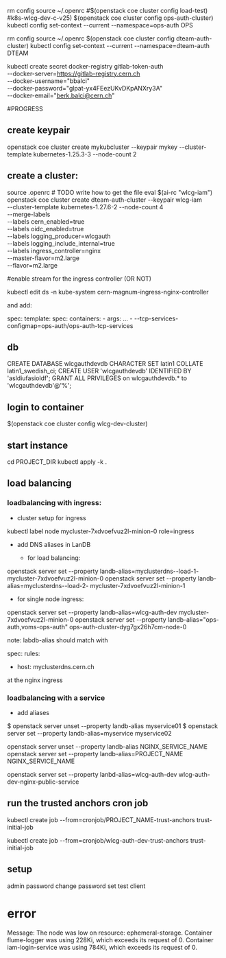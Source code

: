 rm config
source ~/.openrc
#$(openstack coe cluster config load-test) #k8s-wlcg-dev-c-v25)
$(openstack coe cluster config ops-auth-cluster)
kubectl config set-context --current --namespace=ops-auth
OPS

rm config
source ~/.openrc
$(openstack coe cluster config dteam-auth-cluster)
kubectl config set-context --current --namespace=dteam-auth
DTEAM







kubectl create secret docker-registry gitlab-token-auth \
  --docker-server=https://gitlab-registry.cern.ch \
  --docker-username="bbalci" \
  --docker-password="glpat-yx4FEezUKvDKpANXry3A" \
  --docker-email="berk.balci@cern.ch"



#PROGRESS

## create keypair

openstack coe cluster create mykubcluster --keypair mykey --cluster-template kubernetes-1.25.3-3  --node-count 2

## create a cluster:

source .openrc # TODO write how to get the file
eval $(ai-rc "wlcg-iam")
openstack coe cluster create dteam-auth-cluster  --keypair wlcg-iam \
  --cluster-template kubernetes-1.27.6-2 --node-count 4 \
  --merge-labels \
  --labels cern_enabled=true \
  --labels oidc_enabled=true \
  --labels logging_producer=wlcgauth \
  --labels logging_include_internal=true \
  --labels ingress_controller=nginx \
  --master-flavor=m2.large \
  --flavor=m2.large
  

#enable stream for the ingress controller (OR NOT)

kubectl edit ds -n kube-system cern-magnum-ingress-nginx-controller

and add:

spec:
  template:
    spec:
      containers:
      - args:
          ...
	  - --tcp-services-configmap=ops-auth/ops-auth-tcp-services

## db  
  
  
CREATE DATABASE wlcgauthdevdb CHARACTER SET latin1 COLLATE latin1_swedish_ci;
CREATE USER 'wlcgauthdevdb' IDENTIFIED BY 'asldiufasioldf';
GRANT ALL PRIVILEGES on wlcgauthdevdb.* to 'wlcgauthdevdb'@'%';


## login to container

$(openstack coe cluster config wlcg-dev-cluster)

## start instance

cd PROJECT_DIR
kubectl apply -k .


## load balancing

### loadbalancing with ingress:

- cluster setup for ingress
  
kubectl label node mycluster-7xdvoefvuz2l-minion-0 role=ingress

- add DNS aliases in LanDB

  - for load balancing:

openstack server set --property landb-alias=myclusterdns--load-1- mycluster-7xdvoefvuz2l-minion-0
openstack server set --property landb-alias=myclusterdns--load-2- mycluster-7xdvoefvuz2l-minion-1

  - for single node ingress:

openstack server set --property landb-alias=wlcg-auth-dev mycluster-7xdvoefvuz2l-minion-0
openstack server set --property landb-alias="ops-auth,voms-ops-auth" ops-auth-cluster-dyg7gx26h7cm-node-0


note: labdb-alias should match with 

spec:
  rules:
  - host: myclusterdns.cern.ch

at the nginx ingress

### loadbalancing with a service

- add aliases

$ openstack server unset --property landb-alias myservice01
$ openstack server set --property landb-alias=myservice myservice02


openstack server unset --property landb-alias NGINX_SERVICE_NAME
openstack server set --property landb-alias=PROJECT_NAME NGINX_SERVICE_NAME

openstack server set --property lanbd-alias=wlcg-auth-dev wlcg-auth-dev-nginx-public-service

## run the trusted anchors cron job

kubectl create job --from=cronjob/PROJECT_NAME-trust-anchors trust-initial-job

kubectl create job --from=cronjob/wlcg-auth-dev-trust-anchors trust-initial-job

## setup

admin password
change password
set test client


# error

Message:          The node was low on resource: ephemeral-storage. Container flume-logger was using 228Ki, which exceeds its request of 0. Container iam-login-service was using 784Ki, which exceeds its request of 0.
